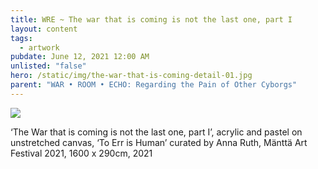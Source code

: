 ```yaml
---
title: WRE ~ The war that is coming is not the last one, part I
layout: content
tags:
  - artwork
pubdate: June 12, 2021 12:00 AM
unlisted: "false"
hero: /static/img/the-war-that-is-coming-detail-01.jpg
parent: "WAR • ROOM • ECHO: Regarding the Pain of Other Cyborgs"
---
```

![](/static/img/the-war-that-is-coming-is-not-the-last-one-part-1-lores.jpg)

‘The War that is coming is not the last one, part I’, acrylic and pastel on unstretched canvas, ‘To Err is Human’ curated by Anna Ruth, Mänttä Art Festival 2021, 1600 x 290cm, 2021